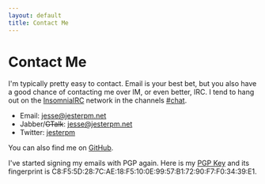 ```yaml
---
layout: default
title: Contact Me
---
```

Contact Me
===========

I'm typically pretty easy to contact. Email is your best bet, but you also have
a good chance of contacting me over IM, or even better, IRC. I tend to hang out
on the [InsomniaIRC](http://insomniairc.net) network in the channels
[#chat](http://insomniairc.net/java.php?channel=#chat).
<ul>
<li><span class="label">Email:</span> <a href="mailto:jesse@jesterpm.net">jesse@jesterpm.net</a></li>
<li><span class="label">Jabber/<strike>GTalk</strike>:</span> <a href="xmpp:jesse@jesterpm.net">jesse@jesterpm.net</a></li>
<li><span class="label">Twitter:</span> <a href="http://twitter.com/jesterpm" target="_blank">jesterpm</a></li>
</ul>

You can also find me on [GitHub](http://github.com/jesterpm).

I've started signing my emails with PGP again. Here is my 
[PGP Key](http://jesterpm.net/pubkey.asc) and its fingerprint is C8:F5:5D:28:7C:AE:18:F5:10:0E:99:57:B1:72:90:F7:F0:34:39:E1.
